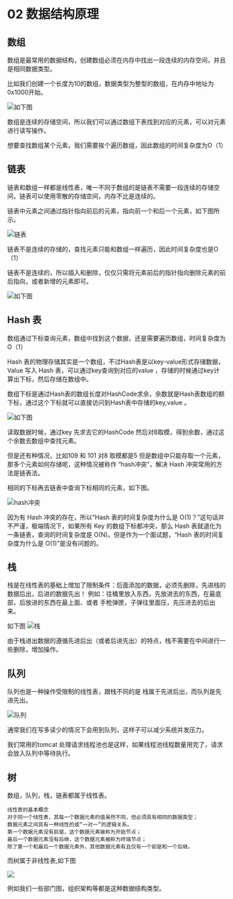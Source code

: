# 02 数据结构原理

## 数组

数组是最常用的数据结构，创建数组必须在内存中找出一段连续的内存空间，并且是相同数据类型。

比如我们创建一个长度为10的数组，数据类型为整型的数组，在内存中地址为0x1000开始。 

![如下图](https://static001.geekbang.org/resource/image/01/26/0187b1a0d2d26426415ae4f6d0318326.png)



数组是连续的存储空间，所以我们可以通过数组下表找到对应的元素，可以对元素进行读写操作。

想要查找数组某个元素，我们需要挨个遍历数组，因此数组的时间复杂度为O（1）

## 链表

链表和数组一样都是线性表，唯一不同于数组的是链表不需要一段连续的存储空间，链表可以使用零散的存储空间，内存不比是连续的。

链表中元素之间通过指针指向前后的元素，指向前一个和后一个元素，如下图所示。 

![链表](https://static001.geekbang.org/resource/image/2f/e6/2f85f5f31b5985c46b02919aa4809fe6.png)

链表不是连续的存储的，查找元素只能和数组一样遍历，因此时间复杂度也是O（1）

链表不是连续的，所以插入和删除，仅仅只需将元素前后的指针指向删除元素的前后指向，或者新增的元素即可。

![如下图](https://static001.geekbang.org/resource/image/04/01/0460a5fc12d7d5227f436a608684ea01.png)



## Hash 表



数组通过下标查询元素，数组中找到这个数据，还是需要遍历数组，时间复杂度为O（1）

Hash 表的物理存储其实是一个数组，不过Hash表是以key-value形式存储数据，Value 写入 Hash 表，可以通过key查询到对应的value ，存储的时候通过key计算出下标，然后存储在数组中。

数组下标是通过Hash表的数组长度对HashCode求余，余数就是Hash表数组的额下标，通过这个下标就可以直接访问到Hash表中存储的key,value 。

![如下图](https://static001.geekbang.org/resource/image/e2/cb/e2d3191b087d902980595aeb1be79dcb.png)



读取数据时候，通过key 先求去它的HashCode 然后对8取模，得到余数，通过这个余数去数组中查找元素。

但是还有种情况，比如109 和 101 对8 取模都是5 但是数组中只能存取一个元素，那多个元素如何存储呢，这种情况被称作 “hash冲突”，解决 Hash 冲突常用的方法是链表法。

相同的下标再去链表中查询下标相同的元素，如下图。

![hash冲突](https://static001.geekbang.org/resource/image/ea/9a/ea89bec385ebfe5c03b306deead03c9a.png)





因为有 Hash 冲突的存在，所以“Hash 表的时间复杂度为什么是 O(1)？”这句话并不严谨，极端情况下，如果所有 Key 的数组下标都冲突，那么 Hash 表就退化为一条链表，查询的时间复杂度是 O(N)。但是作为一个面试题，“Hash 表的时间复杂度为什么是 O(1)”是没有问题的。



## 栈 

栈是在线性表的基础上增加了限制条件：后面添加的数据，必须先删除，先进栈的数据后出，后进的数据先出！ 例如：往桶里放入东西，先放进去的东西，在最底部，后放进的东西在最上面、或者 手枪弹匣，子弹往里面压，先压进去的后出来。


如下图
![栈](https://static001.geekbang.org/resource/image/85/81/85752adc1fc26453e2236f0a8b01c081.png)


由于栈进出数据的遵循先进后出（或者后进先出）的特点，栈不需要在中间进行一些删除，增加操作。



## 队列

队列也是一种操作受限制的线性表，跟栈不同的是 栈属于先进后出，而队列是先进先出。

![队列](https://static001.geekbang.org/resource/image/a3/a5/a396ab50312b5faa29c7b93f6ad4b7a5.png)


通常我们在写多读少的情况下会用到队列，这样子可以减少系统并发压力。

我们常用的tomcat 处理请求线程池也是这样，如果线程池线程数量用完了，请求会放入队列中等待执行。



## 树

数组，队列，栈，链表都属于线性表。

```
线性表的基本概念
对于同一个线性表，其每一个数据元素的值虽然不同，但必须具有相同的数据类型；
数据元素之间具有一种线性的或“一对一”的逻辑关系。
第一个数据元素没有前驱，这个数据元素被称为开始节点；
最后一个数据元素没有后继，这个数据元素被称为终端节点；
除了第一个和最后一个数据元素外，其他数据元素有且仅有一个前驱和一个后继。
```

而树属于非线性表,如下图


![](https://static001.geekbang.org/resource/image/88/cd/88906ad45504ae3d195dadc9b7a455cd.png)



例如我们一些部门图，组织架构等都是这种数据结构类型。